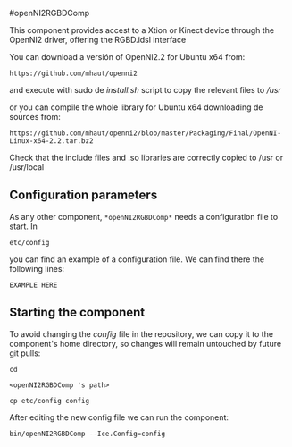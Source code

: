 #openNI2RGBDComp

This component provides accest to a Xtion or Kinect device through the OpenNI2 driver, offering the RGBD.idsl interface

You can download a versión of OpenNI2.2 for Ubuntu x64 from:
    
    https://github.com/mhaut/openni2
    
and execute with sudo de *install.sh* script to copy the relevant files to */usr*

or you can compile the whole library for Ubuntu x64 downloading de sources from:     

    https://github.com/mhaut/openni2/blob/master/Packaging/Final/OpenNI-Linux-x64-2.2.tar.bz2

Check that the include files and .so libraries are correctly copied to /usr or /usr/local

## Configuration parameters
As any other component,
``` *openNI2RGBDComp* ```
needs a configuration file to start. In

    etc/config

you can find an example of a configuration file. We can find there the following lines:

    EXAMPLE HERE

    
## Starting the component
To avoid changing the *config* file in the repository, we can copy it to the component's home directory, so changes will remain untouched by future git pulls:

    cd

``` <openNI2RGBDComp 's path> ```

    cp etc/config config
    
After editing the new config file we can run the component:

    bin/openNI2RGBDComp --Ice.Config=config



